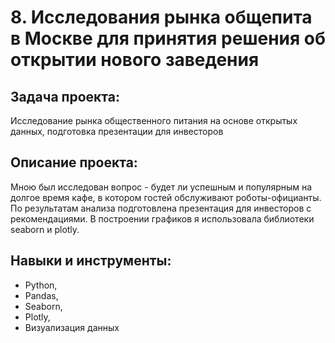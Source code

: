 # 8. Исследования рынка общепита в Москве для принятия решения об открытии нового заведения

## Задача проекта:
Исследование рынка общественного питания на основе открытых данных, подготовка презентации для инвесторов

## Описание проекта: 
Мною был исследован вопрос - будет ли успешным и популярным на долгое время кафе, в
котором гостей обслуживают роботы-официанты. По результатам анализа подготовлена
презентация для инвесторов с рекомендациями. В построении графиков я использовала
библиотеки seaborn и plotly. 

## Навыки и инструменты:
- Python,
- Pandas,
- Seaborn,
- Plotly,
- Визуализация данных
